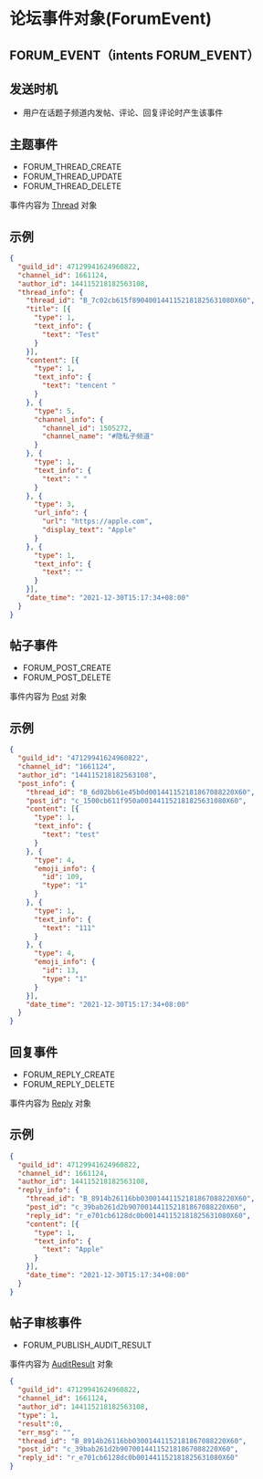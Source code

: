 # 论坛事件对象(ForumEvent)

## FORUM_EVENT（intents FORUM_EVENT）

## 发送时机
- 用户在话题子频道内发帖、评论、回复评论时产生该事件

## 主题事件
- FORUM_THREAD_CREATE 
- FORUM_THREAD_UPDATE 
- FORUM_THREAD_DELETE

事件内容为 [Thread](model.md#Thread) 对象

## 示例

```json
{
  "guild_id": 47129941624960822,
  "channel_id": 1661124,
  "author_id": 144115218182563108,
  "thread_info": {
    "thread_id": "B_7c02cb615f8904001441152181825631080X60",
    "title": [{
      "type": 1,
      "text_info": {
        "text": "Test"
      }
    }],
    "content": [{
      "type": 1,
      "text_info": {
        "text": "tencent "
      }
    }, {
      "type": 5,
      "channel_info": {
        "channel_id": 1505272,
        "channel_name": "#隐私子频道"
      }
    }, {
      "type": 1,
      "text_info": {
        "text": " "
      }
    }, {
      "type": 3,
      "url_info": {
        "url": "https://apple.com",
        "display_text": "Apple"
      }
    }, {
      "type": 1,
      "text_info": {
        "text": ""
      }
    }],
    "date_time": "2021-12-30T15:17:34+08:00"
  }
}
```

## 帖子事件
- FORUM_POST_CREATE
- FORUM_POST_DELETE

事件内容为 [Post](model.md#Post) 对象

## 示例

```json
{
  "guild_id": "47129941624960822",
  "channel_id": "1661124",
  "author_id": "144115218182563108",
  "post_info": {
    "thread_id": "B_6d02bb61e45b0d001441152181867088220X60",
    "post_id": "c_1500cb611f950a001441152181825631080X60",
    "content": [{
      "type": 1,
      "text_info": {
        "text": "test"
      }
    }, {
      "type": 4,
      "emoji_info": {
        "id": 109,
        "type": "1"
      }
    }, {
      "type": 1,
      "text_info": {
        "text": "111"
      }
    }, {
      "type": 4,
      "emoji_info": {
        "id": 13,
        "type": "1"
      }
    }],
    "date_time": "2021-12-30T15:17:34+08:00"
  }
}
```

## 回复事件
- FORUM_REPLY_CREATE
- FORUM_REPLY_DELETE

事件内容为 [Reply](model.md#Reply) 对象

## 示例

```json
{
  "guild_id": 47129941624960822,
  "channel_id": 1661124,
  "author_id": 144115218182563108,
  "reply_info": {
    "thread_id": "B_8914b26116bb03001441152181867088220X60",
    "post_id": "c_39bab261d2b907001441152181867088220X60",
    "reply_id": "r_e701cb6128dc0b001441152181825631080X60",
    "content": [{
      "type": 1,
      "text_info": {
        "text": "Apple"
      }
    }],
    "date_time": "2021-12-30T15:17:34+08:00"
  }
}
```

## 帖子审核事件

- FORUM_PUBLISH_AUDIT_RESULT

事件内容为 [AuditResult](model.md#AuditResult) 对象

```json
{
  "guild_id": 47129941624960822,
  "channel_id": 1661124,
  "author_id": 144115218182563108,
  "type": 1,
  "result":0,
  "err_msg": "",
  "thread_id": "B_8914b26116bb03001441152181867088220X60",
  "post_id": "c_39bab261d2b907001441152181867088220X60",
  "reply_id": "r_e701cb6128dc0b001441152181825631080X60"
}
```
